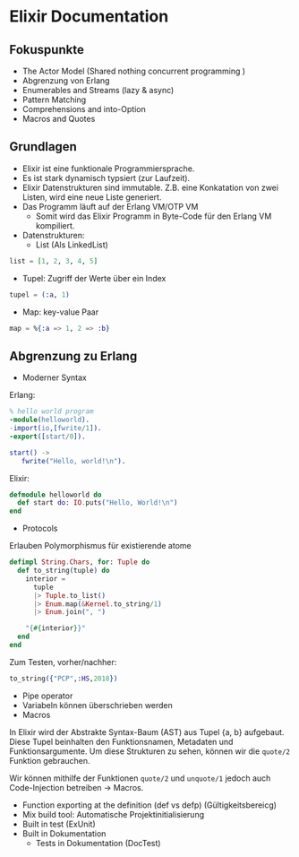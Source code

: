 # Elixir Documentation

## Fokuspunkte
- The Actor Model (Shared nothing concurrent programming )
- Abgrenzung von Erlang
- Enumerables and Streams (lazy & async)
- Pattern Matching
- Comprehensions and into-Option
- Macros and Quotes


## Grundlagen
- Elixir ist eine funktionale Programmiersprache.
- Es ist stark dynamisch typsiert (zur Laufzeit).
- Elixir Datenstrukturen sind immutable. Z.B. eine Konkatation von zwei Listen, wird eine neue Liste generiert.
- Das Programm läuft auf der Erlang VM/OTP VM
  - Somit wird das Elixir Programm in Byte-Code für den Erlang VM kompiliert.
- Datenstrukturen:
  - List (Als LinkedList)
```Elixir
list = [1, 2, 3, 4, 5]
```
  - Tupel: Zugriff der Werte über ein Index
```Elixir
tupel = (:a, 1)
```
  - Map: key-value Paar
```Elixir
map = %{:a => 1, 2 => :b}
```

## Abgrenzung zu Erlang

* Moderner Syntax

Erlang:
```Erlang
% hello world program
-module(helloworld).
-import(io,[fwrite/1]).
-export([start/0]).

start() ->
   fwrite("Hello, world!\n").
```

Elixir:
```Elixir
defmodule helloworld do
  def start do: IO.puts("Hello, World!\n")
end
```
* Protocols

Erlauben Polymorphismus für existierende atome
```Elixir
defimpl String.Chars, for: Tuple do
  def to_string(tuple) do
    interior =
      tuple
      |> Tuple.to_list()
      |> Enum.map(&Kernel.to_string/1)
      |> Enum.join(", ")

    "{#{interior}}"
  end
end
```
Zum Testen, vorher/nachher:
```Elixir
to_string({"PCP",:HS,2018})
```

* Pipe operator
* Variabeln können überschrieben werden
* Macros

In Elixir wird der Abstrakte Syntax-Baum (AST) aus Tupel {a, b} aufgebaut.
Diese Tupel beinhalten den Funktionsnamen, Metadaten und Funktionsargumente.
Um diese Strukturen zu sehen, können wir die `quote/2` Funktion gebrauchen.

Wir können mithilfe der Funktionen `quote/2` und `unquote/1` jedoch auch
Code-Injection betreiben -> Macros.

* Function exporting at the definition (def vs defp) (Gültigkeitsbereicg)
* Mix build tool: Automatische Projektinitialisierung
* Built in test (ExUnit)
* Built in Dokumentation
    * Tests in Dokumentation (DocTest)
